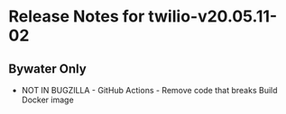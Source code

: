 
# Release Notes for twilio-v20.05.11-02

## Bywater Only

- NOT IN BUGZILLA - GitHub Actions - Remove code that breaks Build Docker image


